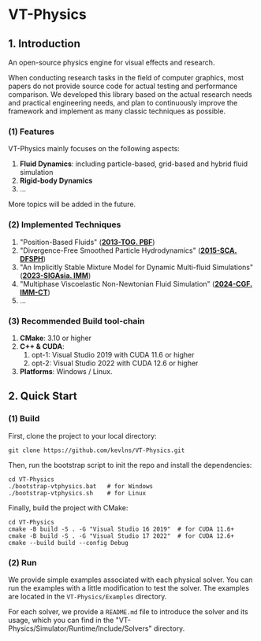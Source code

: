 # VT-Physics

## 1. Introduction

An open-source physics engine for visual effects and research.

When conducting research tasks in the field of computer graphics, most papers
do not provide source code for actual testing and performance comparison. We developed
this library based on the actual research needs and practical engineering needs, and plan to
continuously improve the framework and implement as many classic techniques as possible.

### (1) Features

VT-Physics mainly focuses on the following aspects:

1. **Fluid Dynamics**: including particle-based, grid-based and hybrid fluid simulation
2. **Rigid-body Dynamics**
3. ...

More topics will be added in the future.

### (2) Implemented Techniques
1. "Position-Based Fluids" (**[2013-TOG. PBF](http://mmacklin.com/pbf_sig_preprint.pdf)**)
2. "Divergence-Free Smoothed Particle Hydrodynamics" (**[2015-SCA. DFSPH](https://dl.acm.org/doi/abs/10.1145/2786784.2786796)**)
3. "An Implicitly Stable Mixture Model for Dynamic Multi-fluid Simulations" (**[2023-SIGAsia. IMM](https://dl.acm.org/doi/abs/10.1145/2786784.2786796)**)
4. "Multiphase Viscoelastic Non-Newtonian Fluid Simulation" (**[2024-CGF. IMM-CT](https://dl.acm.org/doi/abs/10.1145/2786784.2786796)**)
5. ...

### (3) Recommended Build tool-chain

1. **CMake**: 3.10 or higher
2. **C++ & CUDA**:
    1. opt-1: Visual Studio 2019 with CUDA 11.6 or higher
    2. opt-2: Visual Studio 2022 with CUDA 12.6 or higher
3. **Platforms**: Windows / Linux.

## 2. Quick Start

### (1) Build

First, clone the project to your local directory:

```shell
git clone https://github.com/kevlns/VT-Physics.git
```

Then, run the bootstrap script to init the repo and install the dependencies:

```shell
cd VT-Physics
./bootstrap-vtphysics.bat   # for Windows
./bootstrap-vtphysics.sh    # for Linux
```

Finally, build the project with CMake:

```shell
cd VT-Physics
cmake -B build -S . -G "Visual Studio 16 2019"  # for CUDA 11.6+
cmake -B build -S . -G "Visual Studio 17 2022"  # for CUDA 12.6+
cmake --build build --config Debug
```

### (2) Run

We provide simple examples associated with each physical solver. You can run the examples with a little modification to
test the solver. The examples are located in the `VT-Physics/Examples` directory.

For each solver, we provide a `README.md` file to introduce the solver and its usage, which you can find in the "VT-Physics/Simulator/Runtime/Include/Solvers" directory.